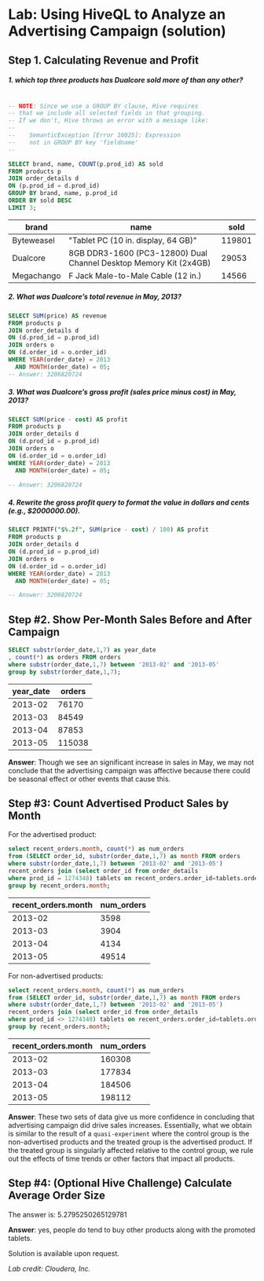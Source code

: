 
# Lab: Using HiveQL to Analyze an Advertising Campaign (solution)

## Step 1. Calculating Revenue and Profit

##### 1. which top three products has Dualcore sold more of than any other?

```sql

-- NOTE: Since we use a GROUP BY clause, Hive requires
-- that we include all selected fields in that grouping.
-- If we don't, Hive throws an error with a message like:
--
--    SemanticException [Error 10025]: Expression
--    not in GROUP BY key 'fieldname'
--

SELECT brand, name, COUNT(p.prod_id) AS sold
FROM products p
JOIN order_details d
ON (p.prod_id = d.prod_id)
GROUP BY brand, name, p.prod_id
ORDER BY sold DESC
LIMIT 3;
```

|brand|name|sold|
|--|--|--|
|Byteweasel|"Tablet PC (10 in. display, 64 GB)"|119801|
|Dualcore|8GB DDR3-1600 (PC3-12800) Dual Channel Desktop Memory Kit (2x4GB)|29053|
|Megachango|F Jack Male-to-Male Cable (12 in.)|14566|


##### 2. What was Dualcore’s total revenue in May, 2013? 


```sql
SELECT SUM(price) AS revenue
FROM products p
JOIN order_details d
ON (d.prod_id = p.prod_id)
JOIN orders o
ON (d.order_id = o.order_id)
WHERE YEAR(order_date) = 2013
  AND MONTH(order_date) = 05;
-- Answer: 3206820724
```

##### 3. What was Dualcore’s gross profit (sales price minus cost) in May, 2013? 

```sql
SELECT SUM(price - cost) AS profit
FROM products p
JOIN order_details d
ON (d.prod_id = p.prod_id)
JOIN orders o
ON (d.order_id = o.order_id)
WHERE YEAR(order_date) = 2013
  AND MONTH(order_date) = 05;

-- Answer: 3206820724
```

##### 4. Rewrite the gross profit query to format the value in dollars and cents (e.g., \$2000000.00). 

```sql
SELECT PRINTF("$%.2f", SUM(price - cost) / 100) AS profit
FROM products p
JOIN order_details d
ON (d.prod_id = p.prod_id)
JOIN orders o
ON (d.order_id = o.order_id)
WHERE YEAR(order_date) = 2013
  AND MONTH(order_date) = 05;

-- Answer: 3206820724
```

## Step #2. Show Per-Month Sales Before and After Campaign
```sql
SELECT substr(order_date,1,7) as year_date
, count(*) as orders FROM orders 
where substr(order_date,1,7) between '2013-02' and '2013-05'
group by substr(order_date,1,7);
```

|year_date|orders|
|--|--|
|2013-02|76170|
|2013-03|84549|
|2013-04|87853|
|2013-05|115038|

**Answer**: Though we see an significant increase in sales in May, we may not conclude that the advertising campaign was affective because there could be seasonal effect or other events that cause this.

## Step #3: Count Advertised Product Sales by Month

For the advertised product:

```sql
select recent_orders.month, count(*) as num_orders 
from (SELECT order_id, substr(order_date,1,7) as month FROM orders 
where substr(order_date,1,7) between '2013-02' and '2013-05') 
recent_orders join (select order_id from order_details 
where prod_id = 1274348) tablets on recent_orders.order_id=tablets.order_id
group by recent_orders.month;
```

|recent_orders.month|num_orders|
|--|--|
|2013-02|3598|
|2013-03|3904|
|2013-04|4134|
|2013-05|49514|


For non-advertised products:

```sql
select recent_orders.month, count(*) as num_orders 
from (SELECT order_id, substr(order_date,1,7) as month FROM orders 
where substr(order_date,1,7) between '2013-02' and '2013-05') 
recent_orders join (select order_id from order_details 
where prod_id <> 1274348) tablets on recent_orders.order_id=tablets.order_id
group by recent_orders.month;

```

|recent_orders.month|num_orders|
|--|--|
|2013-02|160308|
|2013-03|177834|
|2013-04|184506|
|2013-05|198112|

**Answer**: These two sets of data give us more confidence in concluding that advertising campaign did drive sales increases. Essentially, what we obtain is similar to the result of a `quasi-experiment` where the control group is the non-advertised products and the treated group is the advertised product. If the treated group is singularly affected relative to the control group, we rule out the effects of time trends or other factors that impact all products. 

## Step #4: (Optional Hive Challenge) Calculate Average Order Size

The answer is: 5.2795250265129781

**Answer**: yes, people do tend to buy other products along with the promoted tablets.

Solution is available upon request.


*Lab credit: Cloudera, Inc.* 
